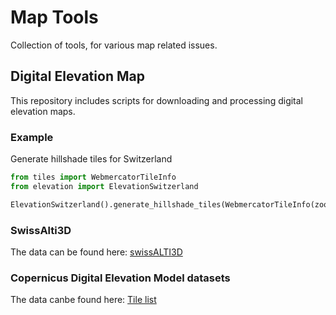# Map Tools

Collection of tools, for various map related issues.

## Digital Elevation Map

This repository includes scripts for downloading and processing digital elevation maps.

### Example

Generate hillshade tiles for Switzerland

```python
from tiles import WebmercatorTileInfo
from elevation import ElevationSwitzerland

ElevationSwitzerland().generate_hillshade_tiles(WebmercatorTileInfo(zoom=6, x=33, y=22).descendants(max_zoom=14))
```

### SwissAlti3D

The data can be found here: [swissALTI3D](https://www.swisstopo.admin.ch/de/geodata/height/alti3d.html)

### Copernicus Digital Elevation Model datasets

The data canbe found here: [Tile list](https://copernicus-dem-30m.s3.amazonaws.com/tileList.txt)
